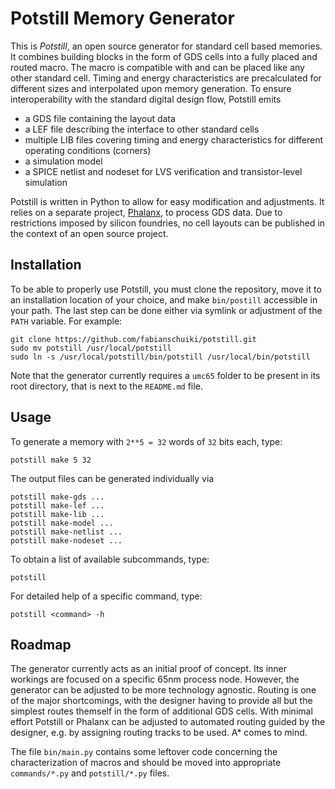 # Potstill Memory Generator

This is *Potstill*, an open source generator for standard cell based memories. It combines building blocks in the form of GDS cells into a fully placed and routed macro. The macro is compatible with and can be placed like any other standard cell. Timing and energy characteristics are precalculated for different sizes and interpolated upon memory generation. To ensure interoperability with the standard digital design flow, Potstill emits

- a GDS file containing the layout data
- a LEF file describing the interface to other standard cells
- multiple LIB files covering timing and energy characteristics for different operating conditions (corners)
- a simulation model
- a SPICE netlist and nodeset for LVS verification and transistor-level simulation

Potstill is written in Python to allow for easy modification and adjustments. It relies on a separate project, [Phalanx](https://github.com/fabianschuiki/phalanx), to process GDS data. Due to restrictions imposed by silicon foundries, no cell layouts can be published in the context of an open source project.


## Installation

To be able to properly use Potstill, you must clone the repository, move it to an installation location of your choice, and make `bin/postill` accessible in your path. The last step can be done either via symlink or adjustment of the `PATH` variable. For example:

    git clone https://github.com/fabianschuiki/potstill.git
    sudo mv potstill /usr/local/potstill
    sudo ln -s /usr/local/potstill/bin/potstill /usr/local/bin/potstill

Note that the generator currently requires a `umc65` folder to be present in its root directory, that is next to the `README.md` file.


## Usage

To generate a memory with `2**5 = 32` words of `32` bits each, type:

    potstill make 5 32

The output files can be generated individually via

    potstill make-gds ...
    potstill make-lef ...
    potstill make-lib ...
    potstill make-model ...
    potstill make-netlist ...
    potstill make-nodeset ...

To obtain a list of available subcommands, type:

    potstill

For detailed help of a specific command, type:

    potstill <command> -h


## Roadmap

The generator currently acts as an initial proof of concept. Its inner workings are focused on a specific 65nm process node. However, the generator can be adjusted to be more technology agnostic. Routing is one of the major shortcomings, with the designer having to provide all but the simplest routes themself in the form of additional GDS cells. With minimal effort Potstill or Phalanx can be adjusted to automated routing guided by the designer, e.g. by assigning routing tracks to be used. A* comes to mind.

The file `bin/main.py` contains some leftover code concerning the characterization of macros and should be moved into appropriate `commands/*.py` and `potstill/*.py` files.
